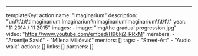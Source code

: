 ---
  templateKey: action
  name: "Imaginarium"
  description: "\n\t\t\t\t\tImaginarium.Imaginarium\nImaginariumImaginarium\t\t\t\t"
  year: "11 2014 /  11 2015"
  images:
    - image: "img/the gradual progression.jpg"
  video: "https://www.youtube.com/embed/H96kj2-RRxM"
  members:
    - "Arsenije Savić"
    - "Milena Milićević"
  mentors: []
  tags:
    - "Street-Art"
    - "Audio walk"
  actions: []
  links: []
  partners: []
